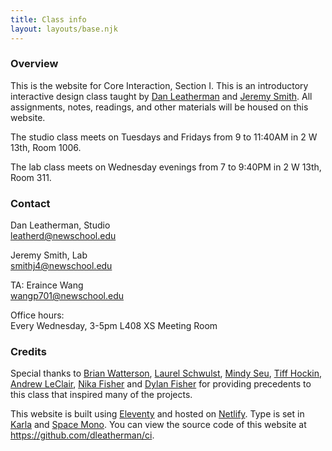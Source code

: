 ```yaml
---
title: Class info
layout: layouts/base.njk
---
```


### Overview

This is the website for Core Interaction, Section I. This is an introductory interactive design class taught by <a href="http://danleatherman.com/">Dan Leatherman</a> and <a href="https://internet-smith.com/">Jeremy Smith</a>. All assignments, notes, readings, and other materials will be housed on this website.

The studio class meets on Tuesdays and Fridays from 9 to 11:40AM in 2 W 13th, Room 1006.

The lab class meets on Wednesday evenings from 7 to 9:40PM in 2 W 13th, Room 311.

<!-- <a href="https://docs.google.com/document/d/10_OBOOdFk3AfyrnyAWjOvvR35NfrKr0Ze9-e1xDXdXo/edit?usp=sharing">View the Studio syllabus</a>
<a href="https://docs.google.com/document/d/1ktM7xaN33QZ-92QOj-m5ZxwKhgc42PRwXjUc1w2eKQQ">View the Lab syllabus</a> -->

### Contact

Dan Leatherman, Studio<br><a href="mailto:leatherd@newschool.edu">leatherd@newschool.edu</a>

Jeremy Smith, Lab<br><a href="mailto:smithj4@newschool.edu">smithj4@newschool.edu</a>

TA: Eraince Wang <br><a href="mailto:wangp701@newschool.edu">wangp701@newschool.edu</a>

Office hours:<br>
Every Wednesday, 3-5pm
L408 XS Meeting Room



### Credits

Special thanks to <a href="http://www.brianwatterson.com/">Brian Watterson</a>, <a href="http://www.laurelschwulst.com/">Laurel Schwulst</a>, <a href="http://www.mindyseu.com/">Mindy Seu</a>, <a href="http://tiffhockin.info/">Tiff Hockin</a>, <a href="http://www.andrewleclair.com/">Andrew LeClair</a>, <a href="http://labud.nyc/">Nika Fisher</a> and <a href="http://dylanfisher.com/">Dylan Fisher</a> for providing precedents to this class that inspired many of the projects.

This website is built using <a href="https://11ty.io/">Eleventy</a> and hosted on <a href="https://netlify.com/">Netlify</a>. Type is set in <a href="https://fonts.google.com/specimen/Karla">Karla</a> and <a href="https://fonts.google.com/specimen/Space+Mono">Space Mono</a>. You can view the source code of this website at <a href="https://github.com/dleatherman/ci">https://github.com/dleatherman/ci</a>.